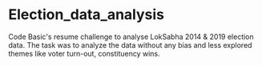 # Election_data_analysis
Code Basic's resume challenge to analyse LokSabha 2014 &amp; 2019 election data. The task was to analyze the data without any bias and less explored themes like voter turn-out, constituency wins. 

